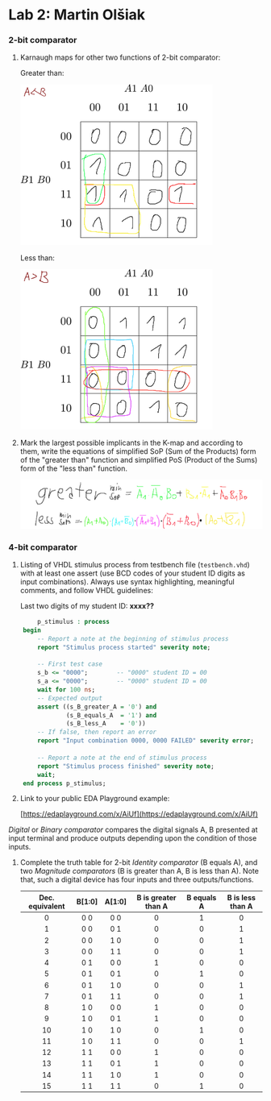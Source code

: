 # Lab 2: Martin Olšiak

### 2-bit comparator

1. Karnaugh maps for other two functions of 2-bit comparator:

   Greater than:

   ![K-maps](images/kmap_greater.png)

   Less than:

   ![K-maps](images/kmap_less.png)

2. Mark the largest possible implicants in the K-map and according to them, write the equations of simplified SoP (Sum of the Products) form of the "greater than" function and simplified PoS (Product of the Sums) form of the "less than" function.

   ![Logic functions](images/equation.png)

### 4-bit comparator

1. Listing of VHDL stimulus process from testbench file (`testbench.vhd`) with at least one assert (use BCD codes of your student ID digits as input combinations). Always use syntax highlighting, meaningful comments, and follow VHDL guidelines:

   Last two digits of my student ID: **xxxx??**

```vhdl
        p_stimulus : process
    begin
        -- Report a note at the beginning of stimulus process
        report "Stimulus process started" severity note;

        -- First test case
        s_b <= "0000";        -- "0000" student ID = 00
        s_a <= "0000";        -- "0000" student ID = 00
        wait for 100 ns;
        -- Expected output
        assert ((s_B_greater_A = '0') and
                (s_B_equals_A  = '1') and
                (s_B_less_A    = '0'))
        -- If false, then report an error
        report "Input combination 0000, 0000 FAILED" severity error;

        -- Report a note at the end of stimulus process
        report "Stimulus process finished" severity note;
        wait;
    end process p_stimulus;
```

2. Link to your public EDA Playground example:

   [https://edaplayground.com/x/AiUf](https://edaplayground.com/x/AiUf)

*Digital* or *Binary comparator* compares the digital signals A, B presented at input terminal and produce outputs depending upon the condition of those inputs.

1. Complete the truth table for 2-bit *Identity comparator* (B equals A), and two *Magnitude comparators* (B is greater than A, B is less than A). Note that, such a digital device has four inputs and three outputs/functions.

   | **Dec. equivalent** | **B[1:0]** | **A[1:0]** | **B is greater than A** | **B equals A** | **B is less than A** |
   | :-: | :-: | :-: | :-: | :-: | :-: |
   |  0 | 0 0 | 0 0 | 0 | 1 | 0 |
   |  1 | 0 0 | 0 1 | 0 | 0 | 1 |
   |  2 | 0 0 | 1 0 | 0 | 0 | 1 |
   |  3 | 0 0 | 1 1 | 0 | 0 | 1 |
   |  4 | 0 1 | 0 0 | 1 | 0 | 0 |
   |  5 | 0 1 | 0 1 | 0 | 1 | 0 |
   |  6 | 0 1 | 1 0 | 0 | 0 | 1 |
   |  7 | 0 1 | 1 1 | 0 | 0 | 1 |
   |  8 | 1 0 | 0 0 | 1 | 0 | 0 |
   |  9 | 1 0 | 0 1 | 1 | 0 | 0 |
   | 10 | 1 0 | 1 0 | 0 | 1 | 0 |
   | 11 | 1 0 | 1 1 | 0 | 0 | 1 |
   | 12 | 1 1 | 0 0 | 1 | 0 | 0 |
   | 13 | 1 1 | 0 1 | 1 | 0 | 0 |
   | 14 | 1 1 | 1 0 | 1 | 0 | 0 |
   | 15 | 1 1 | 1 1 | 0 | 1 | 0 |
